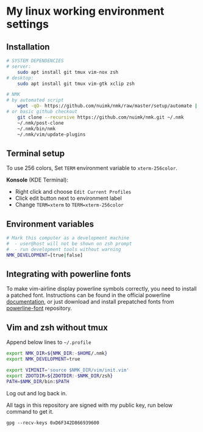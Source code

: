 # My linux working environment settings

## Installation

```sh
# SYSTEM DEPENDENCIES
# server:
    sudo apt install git tmux vim-nox zsh
# desktop:
    sudo apt install git tmux vim-gtk xclip zsh

# NMK
# by automated script
    wget -qO- https://github.com/nuimk/nmk/raw/master/setup/automate | zsh
# or basic github checkout
    git clone --recursive https://github.com/nuimk/nmk.git ~/.nmk
    ~/.nmk/post-clone
    ~/.nmk/bin/nmk
    ~/.nmk/vim/update-plugins
```


## Terminal setup

To use 256 colors, Set `TERM` environment variable to `xterm-256color`.

**Konsole** (KDE Terminal):
- Right click and choose `Edit Current Profiles`
- Click edit button next to environment label
- Change `TERM=xterm` to `TERM=xterm-256color`


## Environment variables

```sh
# Mark this computer as a development machine
#  - user@host will not be shown on zsh prompt
#  - run development tools without warning
NMK_DEVELOPMENT=[true|false]
```


## Integrating with powerline fonts

To make vim-airline display powerline symbols correctly, you need to install a patched font. Instructions can be found in the official powerline [documentation][1], or just download and install prepatched fonts from [powerline-font][2] repository.


## Vim and zsh without tmux

Append below lines to `~/.profile`

```sh
export NMK_DIR=${NMK_DIR:-$HOME/.nmk}
export NMK_DEVELOPMENT=true

export VIMINIT='source $NMK_DIR/vim/init.vim'
export ZDOTDIR=${ZDOTDIR:-$NMK_DIR/zsh}
PATH=$NMK_DIR/bin:$PATH
```

Log out and log back in.

All tags in this repository are signed with my public key, run below command to get it.

`gpg --recv-keys 0xD6F342D866939600`



[1]: https://powerline.readthedocs.org/en/latest/installation/linux.html#fonts-installation
[2]: https://github.com/Lokaltog/powerline-fonts
